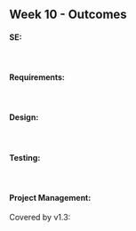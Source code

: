 <link rel="stylesheet" href="{{baseUrl}}/css/main.css">
<link rel="stylesheet" href="{{baseUrl}}/css/schedule.css">

<div class="website-content">

## Week 10 - Outcomes

<div id="main">

<!-- ==================================================================================================== -->

#### SE:

<dynamic-panel src="outcome-principle.md" type="warning" header=":trophy: Can explain SE principles :star::star:" no-close/>

<!-- ==================================================================================================== -->

<br>

#### Requirements:

<dynamic-panel src="outcome-activityDiagram.md" type="danger" header=":trophy: Can use activity diagrams :star:" no-close/>

<!-- ==================================================================================================== -->
<br>

#### Design:

<dynamic-panel src="outcome-patterns.md" type="danger" header=":trophy: Can use some basic design patterns :star:" no-close/>

<!-- ==================================================================================================== -->

<br>

#### Testing:

<dynamic-panel src="outcome-testCaseDesign.md" type="warning" header=":trophy: Can explain test case design :star::star:" no-close/>

<!-- ==================================================================================================== -->

<dynamic-panel src="outcome-ep.md" type="danger" header=":trophy: Can use EP for test case design :star:" no-close/>

<!-- ==================================================================================================== -->

<dynamic-panel src="outcome-boundaryValueAnalysis.md" type="danger" header=":trophy: Can apply boundary value analysis :star:" no-close/>

<!-- ==================================================================================================== -->

<br>

#### Project Management:


<panel type="danger" header=":trophy: Can release a product to end users :star:" no-close>
  <panel header=":dart: Evidence" expanded>

Covered by v1.3:

<include src="../../admin/project-v13.md" name="%%Admin &raquo; Project &rarr; v1.3%%" dynamic no-close/>

  </panel>
</panel>

<!-- ==================================================================================================== -->

</div>
</div>
